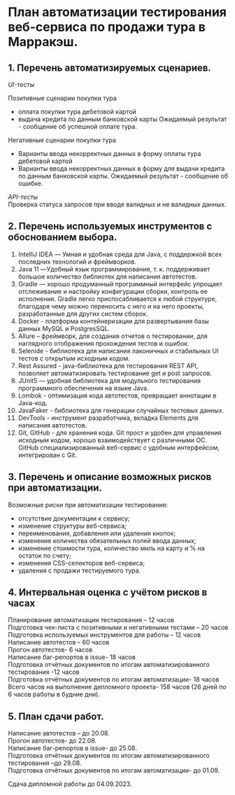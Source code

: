 # План автоматизации тестирования веб-сервиса по продажи тура в Марракэш.

## 1.	Перечень автоматизируемых сценариев.
 *UI-тесты*  
 
 Позитивные сценарии покупки тура
- оплата покупки тура дебетовой картой
- выдача кредита по данным банковской карты
Ожидаемый результат - сообщение об успешной оплате тура.

Негативные  сценарии покупки тура
- Варианты ввода некорректных данных в форму оплаты тура дебетовой картой
- Варианты ввода некорректных данных в форму для выдачи кредита по данным банковской карты.
Ожидаемый результат - сообщение об ошибке.

*API-тесты*    
Проверка статуса запросов при вводе валидных  и не валидных данных.

## 2.	Перечень используемых инструментов с обоснованием выбора.
1. IntelliJ IDEA — Умная и удобная среда для Java, с поддержкой всех последних технологий и фреймворков.  
2. Java 11 —Удобный язык программирования, т. к. поддерживает большое количество библиотек для написания автотестов.  
3. Gradle — хорошо продуманный программный интерфейс упрощает отслеживание и настройку конфигурации сборки, контроль ее исполнения. Gradle легко приспосабливается к любой структуре, благодаря чему можно переносить с него и на него проекты, разработанные для других систем сборок.  
4. Docker - платформа контейнеризации для развертывания базы данных MySQL и PostgresSQL.  
5. Allure – фреймворк, для создания отчетов о тестировании, для наглядного отображения прохождения тестов и ошибок.  
6. Selenide - библиотека для написания лаконичных и стабильных UI тестов с открытым исходным кодом.  
7. Rest Assured - java-библиотека для тестирования REST API, позволяет автоматизировать тестирование get и post запросов.  
8. JUnit5 — удобная библиотека для модульного тестирования программного обеспечения на языке Java.  
9. Lombok - оптимизация кода автотестов, превращает аннотации в Java-код.  
10. JavaFaker - библиотека для генерации случайных тестовых данных.  
11. DevTools - инструмент разработчика, вкладка Elements для написания автотестов.  
12. Git, GitHub  - для хранения кода. Git прост и удобен для управления исходным кодом, хорошо взаимодействует с различными ОС. GitHub специализированный веб-сервис с удобным интерфейсом, интегрирован с Git.  

## 3.	Перечень и описание возможных рисков при автоматизации.
Возможные риски при автоматизации тестирования:  
- отсутствие документации к сервису;
- изменение структуры веб-сервиса;
- переименования, добавления или удаления кнопок;
- изменение количества обязательных полей ввода данных;
- изменение стоимости тура, количество миль на карту и %  на остаток по счету;
- изменения CSS-селекторов веб-сервиса;
- удаления с продажи тестируемого тура.
  
## 4.	Интервальная оценка с учётом рисков в часах
Планирование автоматизации тестирования – 12 часов  
Подготовка чек-листа с позитивными и негативными тестами – 20 часов  
Подготовка используемых инструментов для работы – 12 часов  
Написание автотестов – 60 часов  
Прогон автотестов- 6 часов  
Написание баг-репортов в issue- 18 часов  
Подготовка отчётных документов по итогам автоматизированного тестирования -12 часов  
Подготовка отчётных документов по итогам автоматизации- 18 часов  
Всего часов на выполнение дипломного проекта- 158 часов (26 дней по 6 часов работы в будние дни).  

## 5.	План сдачи работ.
Написание автотестов – до 20.08.  
Прогон автотестов- до 22.08.  
Написание баг-репортов в issue- до 25.08.  
Подготовка отчётных документов по итогам автоматизированного тестирования –до 29.08.  
Подготовка отчётных документов по итогам автоматизации- до 01.09.  

Сдача дипломной работы до 04.09.2023.
